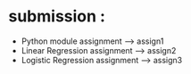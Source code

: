 # submission :
* Python module assignment --> assign1
* Linear Regression assignment --> assign2
* Logistic Regression assignment --> assign3
